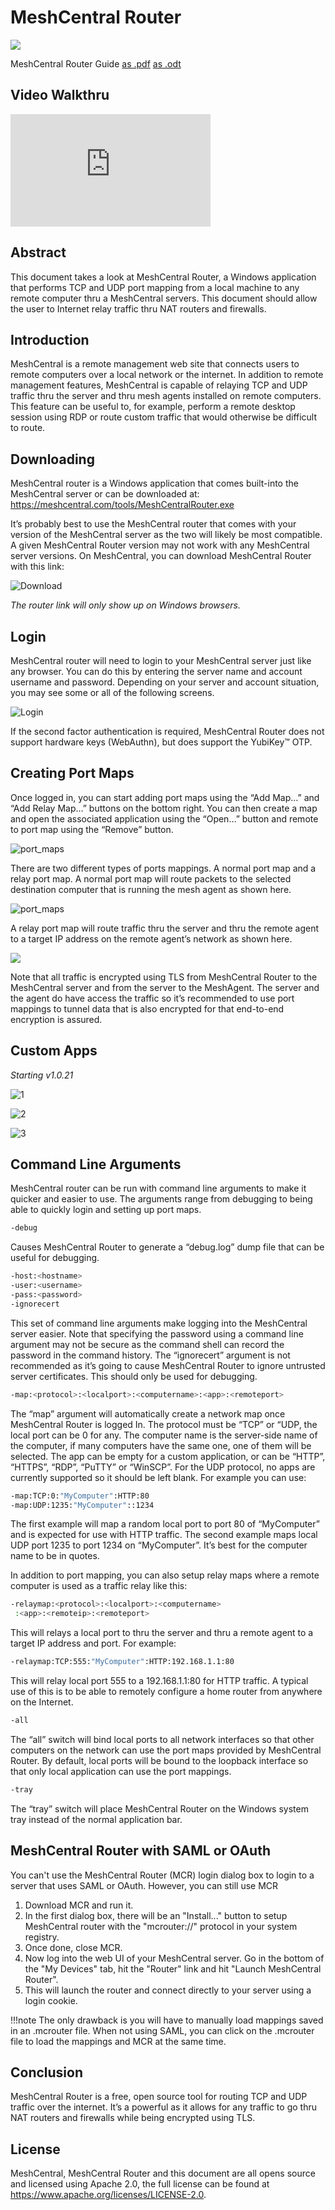 # MeshCentral Router

![](images/Aspose.Words.954ea56c-626b-416a-8b2a-efde10ebd3a9.002.png)

MeshCentral Router Guide [as .pdf](https://meshcentral.com/docs/MeshCentral2RouterUserGuide.pdf) [as .odt](../documents/MeshCentral%20Router%20User%20Guide%20v0.0.2.odt)

## Video Walkthru

<div class="video-wrapper">
  <iframe width="320" height="180" src="https://www.youtube.com/embed/BubeVRmbCRM" frameborder="0" allowfullscreen></iframe>
</div>

## Abstract

This document takes a look at MeshCentral Router, a Windows application that performs TCP and UDP port mapping from a local machine to any remote computer thru a MeshCentral servers. This document should allow the user to Internet relay traffic thru NAT routers and firewalls. 

## Introduction

MeshCentral is a remote management web site that connects users to remote computers over a local network or the internet. In addition to remote management features, MeshCentral is capable of relaying TCP and UDP traffic thru the server and thru mesh agents installed on remote computers. This feature can be useful to, for example, perform a remote desktop session using RDP or route custom traffic that would otherwise be difficult to route. 

## Downloading

MeshCentral router is a Windows application that comes built-into the MeshCentral server or can
be downloaded at: <https://meshcentral.com/tools/MeshCentralRouter.exe>

It’s probably best to use the MeshCentral router that comes with your version of the MeshCentral
server as the two will likely be most compatible. A given MeshCentral Router version may not
work with any MeshCentral server versions. On MeshCentral, you can download MeshCentral
Router with this link:

![Download](images/download-link.png)

_The router link will only show up on Windows browsers._

## Login

MeshCentral router will need to login to your MeshCentral server just like any browser. You can
do this by entering the server name and account username and password. Depending on your
server and account situation, you may see some or all of the following screens.

![Login](images/login.png)

If the second factor authentication is required, MeshCentral Router does not support hardware
keys (WebAuthn), but does support the YubiKey™ OTP.

## Creating Port Maps

Once logged in, you can start adding port maps using the “Add Map…” and “Add Relay Map…”
buttons on the bottom right. You can then create a map and open the associated application
using the “Open…” button and remote to port map using the “Remove” button.

![port_maps](images/port_maps.png)

There are two different types of ports mappings. A normal port map and a relay port map. A
normal port map will route packets to the selected destination computer that is running the mesh
agent as shown here.

![port_maps](images/port_maps2.png)

A relay port map will route traffic thru the server and thru the remote agent to a target IP address
on the remote agent’s network as shown here.

![](images/port_maps3.png)

Note that all traffic is encrypted using TLS from MeshCentral Router to the MeshCentral server
and from the server to the MeshAgent. The server and the agent do have access the traffic so it’s
recommended to use port mappings to tunnel data that is also encrypted for that end-to-end
encryption is assured.

## Custom Apps

_Starting v1.0.21_

![1](images/custom_apps1.png)

![2](images/custom_apps2.png)

![3](images/custom_apps3.png)

## Command Line Arguments

MeshCentral router can be run with command line arguments to make it quicker and easier to
use. The arguments range from debugging to being able to quickly login and setting up port
maps.

```bash
-debug
```

Causes MeshCentral Router to generate a “debug.log” dump file that can be useful for
debugging.

```bash
-host:<hostname>
-user:<username>
-pass:<password>
-ignorecert
```

This set of command line arguments make logging into the MeshCentral server easier. Note that
specifying the password using a command line argument may not be secure as the command
shell can record the password in the command history. The “ignorecert” argument is not
recommended as it’s going to cause MeshCentral Router to ignore untrusted server certificates.
This should only be used for debugging.

```bash
-map:<protocol>:<localport>:<computername>:<app>:<remoteport>
```

The “map” argument will automatically create a network map once MeshCentral Router is logged
In. The protocol must be “TCP” or “UDP, the local port can be 0 for any. The computer name is
the server-side name of the computer, if many computers have the same one, one of them will be
selected. The app can be empty for a custom application, or can be “HTTP”, “HTTPS”, “RDP”,
“PuTTY” or “WinSCP”. For the UDP protocol, no apps are currently supported so it should be left
blank. For example you can use:

```bash
-map:TCP:0:"MyComputer":HTTP:80
-map:UDP:1235:"MyComputer"::1234
```

The first example will map a random local port to port 80 of “MyComputer” and is expected for
use with HTTP traffic. The second example maps local UDP port 1235 to port 1234 on
“MyComputer”. It’s best for the computer name to be in quotes.

In addition to port mapping, you can also setup relay maps where a remote computer is used as a
traffic relay like this:

```bash
-relaymap:<protocol>:<localport>:<computername>
 :<app>:<remoteip>:<remoteport>
```

This will relays a local port to thru the server and thru a remote agent to a target IP address and
port. For example:

```bash
-relaymap:TCP:555:"MyComputer":HTTP:192.168.1.1:80
```

This will relay local port 555 to a 192.168.1.1:80 for HTTP traffic. A typical use of this is to be able
to remotely configure a home router from anywhere on the Internet.

```bash
-all
```

The “all” switch will bind local ports to all network interfaces so that other computers on the
network can use the port maps provided by MeshCentral Router. By default, local ports will be
bound to the loopback interface so that only local application can use the port mappings.

```bash
-tray
```

The “tray” switch will place MeshCentral Router on the Windows system tray instead of the
normal application bar.

## MeshCentral Router with SAML or OAuth

You can't use the MeshCentral Router (MCR) login dialog box to login to a server that uses SAML or OAuth. However, you can still use MCR

1. Download MCR and run it. 
2. In the first dialog box, there will be an "Install..." button to setup MeshCentral router with the "mcrouter://" protocol in your system registry. 
3. Once done, close MCR.
4. Now log into the web UI of your MeshCentral server. Go in the bottom of the "My Devices" tab, hit the "Router" link and hit "Launch MeshCentral Router".
5. This will launch the router and connect directly to your server using a login cookie.

!!!note
    The only drawback is you will have to manually load mappings saved in an .mcrouter file. When not using SAML, you can click on the .mcrouter file to load the mappings and MCR at the same time. 

## Conclusion

MeshCentral Router is a free, open source tool for routing TCP and UDP traffic over the internet. It’s a powerful as it allows for any traffic to go thru NAT routers and firewalls while being encrypted using TLS. 

## License

MeshCentral, MeshCentral Router and this document are all opens source and licensed using
Apache 2.0, the full license can be found at <https://www.apache.org/licenses/LICENSE-2.0>.
